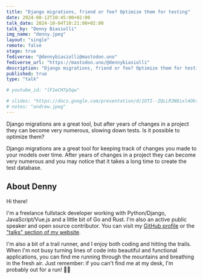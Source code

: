 ```yaml
---
title: "Django migrations, friend or foe? Optimize them for testing"
date: 2024-08-12T10:45:00+02:00
talk_date: 2024-10-04T10:21:00+02:00
talk_by: "Denny Biasiolli"
img_name: "denny.jpeg"
layout: "single"
remote: false
stage: true
fediverse: "@dennybiasiolli@mastodon.uno"
fediverse_url: "https://mastodon.uno/@dennybiasiolli"
description: "Django migrations, friend or foe? Optimize them for testing"
published: true
type: "talk"

# youtube_id: "lF1eCH7p5qw"

# slides: "https://docs.google.com/presentation/d/1OTI--ZQLLR3N8ixl4OktEwbXfiau_0BNXicl_3j5uYc/edit?usp=sharing"
# notes: "andrew.jpeg"
---
```



Django migrations are a great tool, but after years of changes in a project they can become very numerous, slowing down tests. Is it possible to optimize them?

Django migrations are a great tool for keeping track of changes you made to your models over time.
After years of changes in a project they can become very numerous and you may notice that it takes a long time to create the test database.


## About Denny

Hi there!

I'm a freelance fullstack developer working with Python/Django, JavaScript/Vue.js and a little bit of Go and Rust. I'm also an active public speaker and open source contributor. You can visit my [GitHub profile](https://github.com/dennybiasiolli) or the ["talks" section of my website](https://www.dennybiasiolli.com/#talks).

I'm also a bit of a trail runner, and I enjoy both coding and hitting the trails. When I'm not busy turning lines of code into beautiful and functional applications, you can find me running through the mountains and breathing in the fresh air.
Just remember: if you can't find me at my desk, I'm probably out for a run! 🏃‍♂
